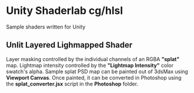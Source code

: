 # Unity Shaderlab cg/hlsl
Sample shaders written for Unity

## Unlit Layered Lighmapped Shader

Layer masking controlled by the individual channels of an RGBA **"splat"** map. 
Lightmap intensity controlled by the **"Lightmap Intensity"** color swatch's alpha.
Sample splat PSD map can be painted out of 3dsMax using **Viewport Canvas**. 
Once painted, it can be converted in Photoshop using the **splat_converter.jsx** script in the **Photoshop** folder.
